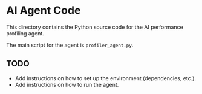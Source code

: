 # AI Agent Code

This directory contains the Python source code for the AI performance profiling agent.

The main script for the agent is `profiler_agent.py`.

## TODO
- Add instructions on how to set up the environment (dependencies, etc.).
- Add instructions on how to run the agent.
